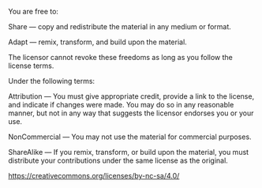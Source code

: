 You are free to:

Share — copy and redistribute the material in any medium or format.

Adapt — remix, transform, and build upon the material.

The licensor cannot revoke these freedoms as long as you follow the license terms.

Under the following terms:

Attribution — You must give appropriate credit, provide a link to the license, and indicate if changes were made. 
You may do so in any reasonable manner, but not in any way that suggests the licensor endorses you or your use.

NonCommercial — You may not use the material for commercial purposes.

ShareAlike — If you remix, transform, or build upon the material, 
you must distribute your contributions under the same license 
as the original.

https://creativecommons.org/licenses/by-nc-sa/4.0/

